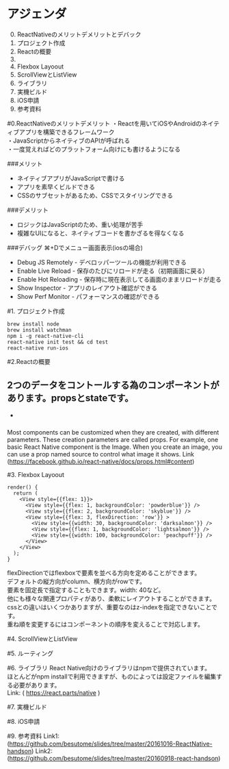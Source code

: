 # アジェンダ

0. ReactNativeのメリットデメリットとデバック<br>
1. プロジェクト作成<br>
2. Reactの概要<br>
3. <br>
4. Flexbox Layoout<br>
5. ScrollViewとListView<br>
6. ライブラリ<br>
7. 実機ビルド<br>
8. iOS申請<br>
9. 参考資料<br>

#0.ReactNativeのメリットデメリット
・Reactを用いてiOSやAndroidのネイティブアプリを構築できるフレームワーク<br>
・JavaScriptからネイティブのAPIが呼ばれる<br>
・一度覚えればどのプラットフォーム向けにも書けるようになる<br>

###メリット
- ネイティブアプリがJavaScriptで書ける<br>
- アプリを素早くビルドできる<br>
- CSSのサブセットがあるため、CSSでスタイリングできる<br>

###デメリット
- ロジックはJavaScriptのため、重い処理が苦手<br>
- 複雑なUIになると、ネイティブコードを書かざるを得なくなる<br>

###デバッグ
⌘+Dでメニュー画面表示(iosの場合)

- Debug JS Remotely - デベロッパーツールの機能が利用できる<br>
- Enable Live Reload - 保存のたびにリロードが走る（初期画面に戻る）<br>
- Enable Hot Reloading - 保存時に現在表示してる画面のままリロードが走る<br>
- Show Inspector - アプリのレイアウト確認ができる<br>
- Show Perf Monitor - パフォーマンスの確認ができる<br>



#1. プロジェクト作成

```
brew install node
brew install watchman
npm i -g react-native-cli
react-native init test && cd test
react-native run-ios

```

#2.Reactの概要

2つのデータをコントールする為のコンポーネントがあります。propsとstateです。
- 
- 




###
Most components can be customized when they are created, with different parameters. These creation parameters are called props.
For example, one basic React Native component is the Image. When you create an image, you can use a prop named source to control what image it shows.
Link (https://facebook.github.io/react-native/docs/props.html#content)

 
#3. Flexbox Layoout 
```
render() {
  return (
    <View style={{flex: 1}}>
      <View style={{flex: 1, backgroundColor: 'powderblue'}} /> 
      <View style={{flex: 2, backgroundColor: 'skyblue'}} />
      <View style={{flex: 3, flexDirection: 'row'}} >
        <View style={{width: 30, backgroundColor: 'darksalmon'}} /> 
        <View style={{flex: 1, backgroundColor: 'lightsalmon'}} /> 
        <View style={{width: 100, backgroundColor: 'peachpuff'}} />
      </View> 
    </View>
  );
}
```

flexDirectionではflexboxで要素を並べる方向を定めることができます。<br>
デフォルトの縦方向がcolumn、横方向がrowです。<br>
要素を固定長で指定することもできます。width: 40など。<br>
他にも様々な関連プロパティがあり、柔軟にレイアウトすることができます。<br>
cssとの違いはいくつかありますが、重要なのはz-indexを指定できないことです。<br>
重ね順を変更するにはコンポーネントの順序を変えることで対応します。<br>

#4. ScrollViewとListView


#5. ルーティング


#6. ライブラリ
React Native向けのライブラリはnpmで提供されています。 <br>
ほとんどがnpm installで利用できますが、ものによっては設定ファイルを編集する必要があります。<br>
Link: ( https://react.parts/native )

#7. 実機ビルド

#8. iOS申請

#9. 参考資料
Link1: (https://github.com/besutome/slides/tree/master/20161016-ReactNative-handson)
Link2: (https://github.com/besutome/slides/tree/master/20160918-react-handson)

